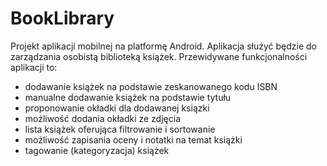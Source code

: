 # BookLibrary

Projekt aplikacji mobilnej na platformę Android.
Aplikacja służyć będzie do zarządzania osobistą biblioteką książek. 
Przewidywane funkcjonalności aplikacji to:
- dodawanie książek na podstawie zeskanowanego kodu ISBN
- manualne dodawanie książek na podstawie tytułu
- proponowanie okładki dla dodawanej ksiązki
- możliwość dodania okładki ze zdjęcia
- lista książek oferująca filtrowanie i sortowanie
- możliwość zapisania oceny i notatki na temat książki
- tagowanie (kategoryzacja) książek
